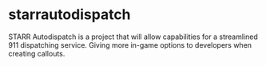 # starrautodispatch
STARR Autodispatch is a project that will allow capabilities for a streamlined 911 dispatching service. Giving more in-game options to developers when creating callouts.
